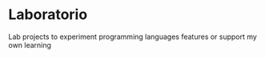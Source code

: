 # Laboratorio

Lab projects to experiment programming languages features or support my own learning
